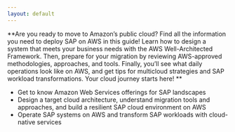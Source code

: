 ```yaml
---
layout: default
---
```


**Are you ready to move to Amazon’s public cloud? Find all the information you need to deploy SAP on AWS in this guide! Learn how to design a system that meets your business needs with the AWS Well-Architected Framework. Then, prepare for your migration by reviewing AWS-approved methodologies, approaches, and tools. Finally, you’ll see what daily operations look like on AWS, and get tips for multicloud strategies and SAP workload transformations. Your cloud journey starts here!
**
* Get to know Amazon Web Services offerings for SAP landscapes
* Design a target cloud architecture, understand migration tools and approaches, and build a resilient SAP cloud environment on AWS
* Operate SAP systems on AWS and transform SAP workloads with cloud-native services



 
